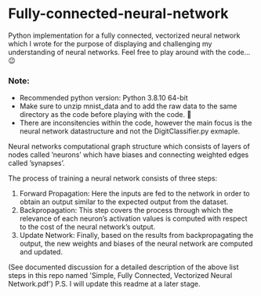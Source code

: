 # Fully-connected-neural-network

Python implementation for a fully connected, vectorized neural network which I wrote for the purpose of displaying and challenging my understanding of neural networks. Feel free to play around with the code...😉

<h3>Note:</h3>

  - Recommended python version: Python 3.8.10 64-bit 
  - Make sure to unzip mnist_data and to add the raw data to the same directory as the code before playing with the code. 🙂
  - There are inconsitencies within the code, however the main focus is the neural network datastructure and not the DigitClassifier.py exmaple.

Neural networks computational graph structure which consists of layers of nodes called ’neurons’ which have biases and connecting weighted edges called ’synapses’.

The process of training a neural network consists of three steps:

  1. Forward Propagation:
  Here the inputs are fed to the network in order to obtain an output similar to the expected output from the dataset.
  2. Backpropagation:
  This step covers the process through which the relevance of each neuron’s activation values is computed with respect to the cost of the neural network’s output.
  3. Update Network:
  Finally, based on the results from backpropagating the output, the new weights and biases of the neural network are computed and updated.
  
(See documented discussion for a detailed description of the above list steps in this repo named 'Simple, Fully Connected, Vectorized Neural Network.pdf')
P.S. I will update this readme at a later stage.

